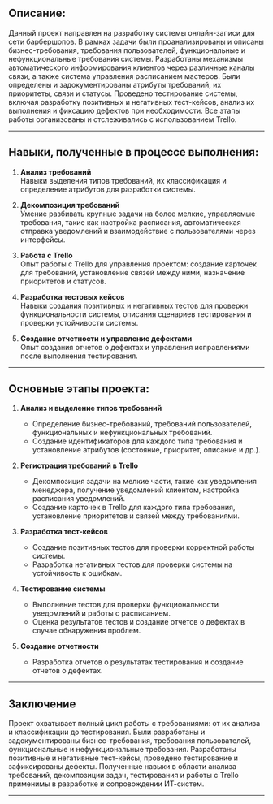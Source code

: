## Описание:

Данный проект направлен на разработку системы онлайн-записи для сети барбершопов. В рамках задачи были проанализированы и описаны бизнес-требования, требования пользователей, функциональные и нефункциональные требования системы. Разработаны механизмы автоматического информирования клиентов через различные каналы связи, а также система управления расписанием мастеров. Были определены и задокументированы атрибуты требований, их приоритеты, связи и статусы. Проведено тестирование системы, включая разработку позитивных и негативных тест-кейсов, анализ их выполнения и фиксацию дефектов при необходимости. Все этапы работы организованы и отслеживались с использованием Trello.

---

## Навыки, полученные в процессе выполнения:

1. **Анализ требований**  
   Навыки выделения типов требований, их классификация и определение атрибутов для разработки системы.

2. **Декомпозиция требований**  
   Умение разбивать крупные задачи на более мелкие, управляемые требования, такие как настройка расписания, автоматическая отправка уведомлений и взаимодействие с пользователями через интерфейсы.

3. **Работа с Trello**  
   Опыт работы с Trello для управления проектом: создание карточек для требований, установление связей между ними, назначение приоритетов и статусов.

4. **Разработка тестовых кейсов**  
   Навыки создания позитивных и негативных тестов для проверки функциональности системы, описания сценариев тестирования и проверки устойчивости системы.

5. **Создание отчетности и управление дефектами**  
   Опыт создания отчетов о дефектах и управления исправлениями после выполнения тестирования.

---

## Основные этапы проекта:

1. **Анализ и выделение типов требований**  
   - Определение бизнес-требований, требований пользователей, функциональных и нефункциональных требований.
   - Создание идентификаторов для каждого типа требования и установление атрибутов (состояние, приоритет, описание и др.).

2. **Регистрация требований в Trello**  
   - Декомпозиция задачи на мелкие части, такие как уведомления менеджера, получение уведомлений клиентом, настройка расписания уведомлений.
   - Создание карточек в Trello для каждого типа требования, установление приоритетов и связей между требованиями.

3. **Разработка тест-кейсов**  
   - Создание позитивных тестов для проверки корректной работы системы.
   - Разработка негативных тестов для проверки системы на устойчивость к ошибкам.

4. **Тестирование системы**  
   - Выполнение тестов для проверки функциональности уведомлений и работы с расписанием.
   - Оценка результатов тестов и создание отчетов о дефектах в случае обнаружения проблем.

5. **Создание отчетности**  
   - Разработка отчетов о результатах тестирования и создание отчетов о дефектах.

---

## Заключение  

Проект охватывает полный цикл работы с требованиями: от их анализа и классификации до тестирования. Были разработаны и задокументированы бизнес-требования, требования пользователей, функциональные и нефункциональные требования. Разработаны позитивные и негативные тест-кейсы, проведено тестирование и зафиксированы дефекты. Полученные навыки в области анализа требований, декомпозиции задач, тестирования и работы с Trello применимы в разработке и сопровождении ИТ-систем.

---

